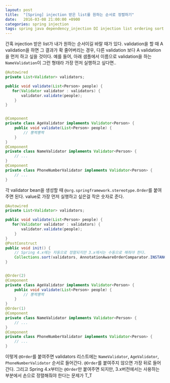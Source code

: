 ```yaml
---
layout: post
title:  "[Spring] injection 받은 list를 원하는 순서로 정렬하기"
date:   2016-03-08 21:00:00 +0900
categories: spring injection
tags: spring java dependency_injection DI injection list ordering sort
---
```


간혹 injection 받은 list가 내가 원하는 순서이길 바랄 때가 있다. validation을 할 때 A validation을 하면 그 결과가 확 줄어버리는 경우, 다른 validation 보다 A validation을 먼저 하고 싶을 것이다. 예를 들어, 아래 샘플에서 이름으로 validation을 하는 `NameValidation`이 그런 형태라 가장 먼저 실행하고 싶다면..

```java
@Autowired
private List<Validator> validators;

public void validate(List<Person> people) {
   for(Validator validator : validators) {
       validator.validate(people);
   	}
}


@Component
private class AgeValidator implements Validator<Person> {
   	public void validate(List<Person> people) {
       	// 뽕짝뽕짝
   	}
}
@Component
private class NameValidator implements Validator<Person> {
    // ...
}
@Component
private class PhoneNumberValidator implements Validator<Person> {
    // ...
}
```

각 validator bean을 생성할 때 `@org.springframework.stereotype.Order`를 붙여주면 된다. value로 가장 먼저 실행하고 싶은걸 작은 숫자로 준다.

```java
@Autowired
private List<Validator> validators;

public void validate(List<Person> people) {
   for(Validator validator : validators) {
       validator.validate(people);
   	}
}
@PostConstruct
public void init() {
    // Spring 4.x에는 자동으로 정렬되지만 3.x에서는 수동으로 해줘야 한다.
    Collections.sort(validators, AnnotationAwareOrderComparator.INSTANCE);
}


@Order(2)
@Component
private class AgeValidator implements Validator<Person> {
   	public void validate(List<Person> people) {
       	// 뽕짝뽕짝
   	}
}
@Order(1)
@Component
private class NameValidator implements Validator<Person> {
    // ...
}
@Component
private class PhoneNumberValidator implements Validator<Person> {
    // ...
}
```

이렇게 `@Order`를 붙여주면 validators 리스트에는 `NameValidator`, `AgeValidator`, `PhoneNumberValidator` 순서로 들어간다. `@Order`를 붙여주지 않으면 가장 뒤로 들어간다. 그리고 Spring 4.x부터는 `@Order`만 붙여주면 되지만, 3.x버전에서는 사용하는 부분에서 손으로 정렬해줘야 한다는 문제가 T_T
